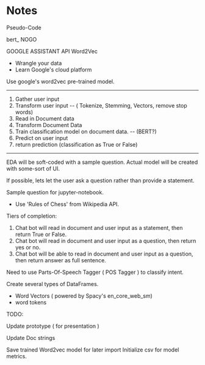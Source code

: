 # Notes

Pseudo-Code

bert_ NOGO

GOOGLE ASSISTANT API
Word2Vec
- Wrangle your data
- Learn Google's cloud platform


Use google's word2vec pre-trained model.

_____________________________________________________
1. Gather user input
2. Transform user input -- ( Tokenize, Stemming, Vectors, remove stop words)
4. Read in Document data
5. Transform Document Data
6. Train classification model on document data. -- (BERT?)
7. Predict on user input
8. return prediction (classification as True or False)
_____________________________________________________

EDA will be soft-coded with a sample question. Actual model will be created with some-sort of UI.

If possible, lets let the user ask a question rather than provide a statement.

Sample question for jupyter-notebook.
- Use 'Rules of Chess' from Wikipedia API.

Tiers of completion:
1. Chat bot will read in document and user input as a statement, then return True or False.
2. Chat bot will read in document and user input as a question, then return yes or no.
3. Chat bot will be able to read in document and user input as a question, then return answer as full sentence.

Need to use Parts-Of-Speech Tagger ( POS Tagger ) to classify intent.

Create several types of DataFrames.
- Word Vectors ( powered by Spacy's en_core_web_sm)
- word tokens

TODO:
<!-- - Remove stop-words and punctuation from data. -->
<!-- - Gather and create several dataframes -->
<!-- - Create flow chart and sudo-code project plan. -->
<!-- - Create prototype of chatbot in terminal -->
<!-- - Add larger weights to larger grams in the calculate_query function -->
<!-- - ***Find a way for more relevant words to be worth more weight in the score. ( Maybe a gradient boosting technique ( canceled, the weights for larger ngrams should be sufficient) -->
<!-- - Add create corpus function to process article in library. -->
<!-- Use the word2vec vectors in the calculation to find synonyms.
- Use the code in Gensim.py to do this. -->
Update prototype ( for presentation )
<!-- Create a validation data set for metrics. -->
<!-- - Use this data to create a confusion matrix for measuring model performance. -->
<!-- - generate model output for later recall -->
Update Doc strings
<!-- Generate report on model metrics and parameters. -->
<!-- Use random search to search for optimal model performance  -->
Save trained Word2vec model for later import
Initialize csv for model metrics.
